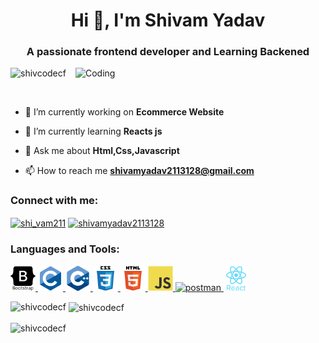 



<h1 align="center">Hi 👋, I'm Shivam Yadav</h1>
<h3 align="center">A passionate frontend developer and Learning Backened</h3>
<img align="right" alt="Coding" width="400" src="https://www.google.com/url?sa=i&url=https%3A%2F%2Fgithub.com%2Frudrabarad%2FGifs&psig=AOvVaw0t40oEE0AunIyoqyPtqIFC&ust=1704209907560000&source=images&cd=vfe&ved=0CBEQjRxqFwoTCKCL6OTCvIMDFQAAAAAdAAAAABAE">

<p align="left"> <img src="https://komarev.com/ghpvc/?username=shivcodecf&label=Profile%20views&color=0e75b6&style=flat" alt="shivcodecf" /> </p>

<p align="left"> <a href="https://twitter.com/" target="blank"><img src="https://img.shields.io/twitter/follow/?logo=twitter&style=for-the-badge" alt="" /></a> </p>

- 🔭 I’m currently working on **Ecommerce Website**

- 🌱 I’m currently learning **Reacts js**

- 💬 Ask me about **Html,Css,Javascript**

- 📫 How to reach me **shivamyadav2113128@gmail.com**

<h3 align="left">Connect with me:</h3>
<p align="left">
<a href="https://codeforces.com/profile/shi_vam211" target="blank"><img align="center" src="https://raw.githubusercontent.com/rahuldkjain/github-profile-readme-generator/master/src/images/icons/Social/codeforces.svg" alt="shi_vam211" height="30" width="40" /></a>
<a href="https://www.leetcode.com/shivamyadav2113128" target="blank"><img align="center" src="https://raw.githubusercontent.com/rahuldkjain/github-profile-readme-generator/master/src/images/icons/Social/leet-code.svg" alt="shivamyadav2113128" height="30" width="40" /></a>
</p>

<h3 align="left">Languages and Tools:</h3>
<p align="left"> <a href="https://getbootstrap.com" target="_blank" rel="noreferrer"> <img src="https://raw.githubusercontent.com/devicons/devicon/master/icons/bootstrap/bootstrap-plain-wordmark.svg" alt="bootstrap" width="40" height="40"/> </a> <a href="https://www.cprogramming.com/" target="_blank" rel="noreferrer"> <img src="https://raw.githubusercontent.com/devicons/devicon/master/icons/c/c-original.svg" alt="c" width="40" height="40"/> </a> <a href="https://www.w3schools.com/cpp/" target="_blank" rel="noreferrer"> <img src="https://raw.githubusercontent.com/devicons/devicon/master/icons/cplusplus/cplusplus-original.svg" alt="cplusplus" width="40" height="40"/> </a> <a href="https://www.w3schools.com/css/" target="_blank" rel="noreferrer"> <img src="https://raw.githubusercontent.com/devicons/devicon/master/icons/css3/css3-original-wordmark.svg" alt="css3" width="40" height="40"/> </a> <a href="https://www.w3.org/html/" target="_blank" rel="noreferrer"> <img src="https://raw.githubusercontent.com/devicons/devicon/master/icons/html5/html5-original-wordmark.svg" alt="html5" width="40" height="40"/> </a> <a href="https://developer.mozilla.org/en-US/docs/Web/JavaScript" target="_blank" rel="noreferrer"> <img src="https://raw.githubusercontent.com/devicons/devicon/master/icons/javascript/javascript-original.svg" alt="javascript" width="40" height="40"/> </a> <a href="https://postman.com" target="_blank" rel="noreferrer"> <img src="https://www.vectorlogo.zone/logos/getpostman/getpostman-icon.svg" alt="postman" width="40" height="40"/> </a> <a href="https://reactjs.org/" target="_blank" rel="noreferrer"> <img src="https://raw.githubusercontent.com/devicons/devicon/master/icons/react/react-original-wordmark.svg" alt="react" width="40" height="40"/> </a> </p>

<p><img align="left" src="https://github-readme-stats.vercel.app/api/top-langs?username=shivcodecf&show_icons=true&locale=en&layout=compact" alt="shivcodecf" /></p>

<p>&nbsp;<img align="center" src="https://github-readme-stats.vercel.app/api?username=shivcodecf&show_icons=true&locale=en" alt="shivcodecf" /></p>

<p><img align="center" src="https://github-readme-streak-stats.herokuapp.com/?user=shivcodecf&" alt="shivcodecf" /></p>
